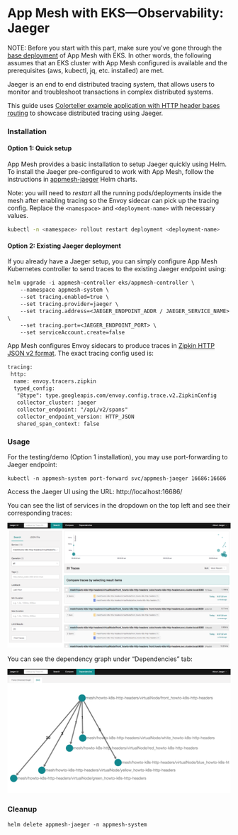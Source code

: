 # App Mesh with EKS—Observability: Jaeger
 
NOTE: Before you start with this part, make sure you've gone through the [base deployment](base.md) of App Mesh with EKS. In other words, the following assumes that an EKS cluster with App Mesh configured is available and the prerequisites (aws, kubectl, jq, etc. installed) are met.

Jaeger is an end to end distributed tracing system, that allows users to monitor and troubleshoot transactions in complex distributed systems. 

This guide uses [Colorteller example application with HTTP header bases routing](https://github.com/aws/aws-app-mesh-examples/tree/master/walkthroughs/howto-k8s-http-headers) to showcase distributed tracing using Jaeger.


### Installation

#### Option 1: Quick setup

App Mesh provides a basic installation to setup Jaeger quickly using Helm. To install the Jaeger pre-configured to work with App Mesh, follow the instructions in [appmesh-jaeger](https://github.com/aws/eks-charts/blob/master/stable/appmesh-jaeger/README.md) Helm charts.

Note: you will need to _restart_ all the running pods/deployments inside the mesh after enabling tracing so the Envoy sidecar can pick up the tracing config. Replace the `<namespace>` and `<deployment-name>` with necessary values.
```sh
kubectl -n <namespace> rollout restart deployment <deployment-name>
```

#### Option 2: Existing Jaeger deployment

If you already have a Jaeger setup, you can simply configure App Mesh Kubernetes controller to send traces to the existing Jaeger endpoint using:

```
helm upgrade -i appmesh-controller eks/appmesh-controller \
    --namespace appmesh-system \
    --set tracing.enabled=true \
    --set tracing.provider=jaeger \
    --set tracing.address=<JAEGER_ENDPOINT_ADDR / JAEGER_SERVICE_NAME> \
    --set tracing.port=<JAEGER_ENDPOINT_PORT> \
    --set serviceAccount.create=false
```

App Mesh configures Envoy sidecars to produce traces in [Zipkin HTTP JSON v2 format](https://www.jaegertracing.io/docs/1.16/apis/#zipkin-formats-stable). The exact tracing config used is:

```
tracing:
 http:
  name: envoy.tracers.zipkin
  typed_config:
   "@type": type.googleapis.com/envoy.config.trace.v2.ZipkinConfig
   collector_cluster: jaeger
   collector_endpoint: "/api/v2/spans"
   collector_endpoint_version: HTTP_JSON
   shared_span_context: false
```


### Usage

For the testing/demo (Option 1 installation), you may use port-forwarding to Jaeger endpoint:

```
kubectl -n appmesh-system port-forward svc/appmesh-jaeger 16686:16686
```

Access the Jaeger UI using the URL: http://localhost:16686/

You can see the list of services in the dropdown on the top left and see their corresponding traces:

![Jaeger traces](jaeger-traces-0.png)

You can see the dependency graph under “Dependencies” tab:

![Jaeger service dependency graph](jaeger-traces-1.png)


### Cleanup

```
helm delete appmesh-jaeger -n appmesh-system
```

